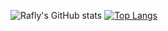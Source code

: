 ![Rafly's GitHub stats](https://github-readme-stats.vercel.app/api?username=RaflyLesmana3003&hide=contribs,prs)
[![Top Langs](https://github-readme-stats.vercel.app/api/top-langs/?username=RaflyLesmana3003&layout=compact)](https://github.com/RaflyLesmana3003/github-readme-stats)

